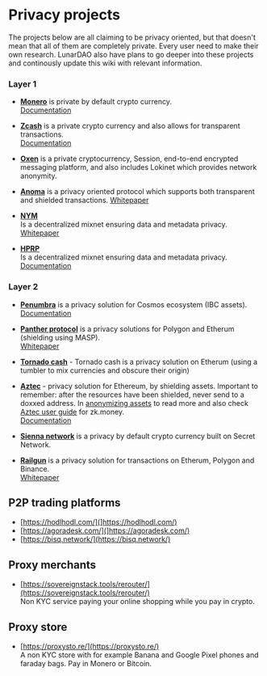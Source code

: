 # Privacy projects

The projects below are all claiming to be privacy oriented, but that doesn't mean that all of them are completely private. Every user need to make their own research. LunarDAO also have plans to go deeper into these projects and continously update this wiki with relevant information.

### Layer 1

- [**Monero**](https://www.getmonero.org/) is private by default crypto currency.  
[Documentation](https://monerodocs.org/)

- [**Zcash**](https://z.cash/) is a private crypto currency and also allows for transparent transactions.  
[Documentation](https://zcash.readthedocs.io/en/latest/)
    
- [**Oxen**](oxen.io) is a private cryptocurrency, Session, end-to-end encrypted messaging platform, and also includes Lokinet which provides network anonymity.

- [**Anoma**](https://anoma.net/) is a privacy oriented protocol which supports both transparent and shielded transactions. 
[Whitepaper](https://github.com/anoma/whitepaper/blob/main/whitepaper.pdf)

- [**NYM**](https://nymtech.net/)  
Is a decentralized mixnet ensuring data and metadata privacy.  
[Whitepaper](https://nymtech.net/nym-whitepaper.pdf)

- [**HPRP**](https://hoprnet.org/protocol)  
Is a decentralized mixnet ensuring data and metadata privacy.  
[Documentation](https://github.com/hoprnet)

### Layer 2


- [**Penumbra**](https://penumbra.zone/) is a privacy solution for Cosmos ecosystem (IBC assets).  
[Documentation](https://protocol.penumbra.zone/main/index.html)

- [**Panther protocol**](https://www.pantherprotocol.io) is a privacy solutions for Polygon and Etherum (shielding using MASP).  
[Whitepaper](https://www.pantherprotocol.io/resources/panther-protocol-v-1-0-1.pdf)

- [**Tornado cash**](https://hackmd.io/@gozzy/tornado-cash-post-censorship) - Tornado cash is a privacy solution on Etherum (using a tumbler to mix currencies and obscure their origin)

- [**Aztec**](https://zk.money/) - privacy solution for Ethereum, by shielding assets. Important to remember: after the resources have been shielded, never send to a doxxed address. In [anonymizing assets](./anonymizing_assets.md) to read more and also check [Aztec user guide](https://docs.aztec.network/zk-money/userguide) for zk.money.  
[Documentation](https://docs.aztec.network/how-aztec-works/faq)

- [**Sienna network**](https://sienna.network/) is a privacy by default crypto currency built on Secret Network.

- [**Railgun**](https://railgun.ch/) is a privacy solution for transactions on Etherum, Polygon and Binance.  
[Whitepaper](https://assets.railgun.org/docs/whitepaper)
 	

## P2P trading platforms

- [https://hodlhodl.com/](]https://hodlhodl.com/)  
- [https://agoradesk.com/](]https://agoradesk.com/)  
- [https://bisq.network/](https://bisq.network/)

## Proxy merchants

- [https://sovereignstack.tools/rerouter/](https://sovereignstack.tools/rerouter/)  
Non KYC service paying your online shopping while you pay in crypto.

## Proxy store

- [https://proxysto.re/](https://proxysto.re/)  
A non KYC store with for example Banana and Google Pixel phones and faraday bags. Pay in Monero or Bitcoin.
